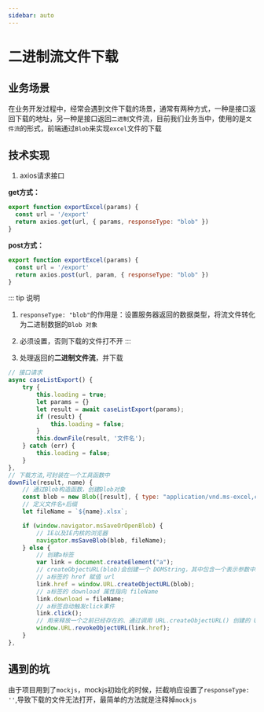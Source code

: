 ```yaml
---
sidebar: auto
---
```


# 二进制流文件下载

## 业务场景

在业务开发过程中，经常会遇到文件下载的场景，通常有两种方式，一种是接口返回下载的地址，另一种是接口返回`二进制`文件流，目前我们业务当中，使用的是`文件流`的形式，前端通过`Blob`来实现`excel`文件的下载

## 技术实现

1. axios请求接口

**get方式：**

```js
export function exportExcel(params) {
  const url = '/export'  
  return axios.get(url, { params, responseType: "blob" })
}
```

**post方式：**

```js
export function exportExcel(params) {
  const url = '/export'  
  return axios.post(url, param, { responseType: "blob" })
}
```

::: tip 说明
1. `responseType: "blob"`的作用是：设置服务器返回的数据类型，将流文件转化为二进制数据的`Blob 对象`
2. 必须设置，否则下载的文件打不开
:::

2. 处理返回的**二进制文件流**，并下载

```js
// 接口请求
async caseListExport() {
    try {
        this.loading = true;
        let params = {}
        let result = await caseListExport(params);
        if (result) {
            this.loading = false;
        }
        this.downFile(result, '文件名');
    } catch (err) {
        this.loading = false;
    }
},
// 下载方法,可封装在一个工具函数中
downFile(result, name) {
    // 通过Blob构造函数，创建Blob对象
    const blob = new Blob([result], { type: "application/vnd.ms-excel,charset=UTF-8"});
    // 定义文件名+后缀
    let fileName = `${name}.xlsx`;

    if (window.navigator.msSaveOrOpenBlob) {
        // IE以及IE内核的浏览器
        navigator.msSaveBlob(blob, fileName);
    } else {
        // 创建a标签
        var link = document.createElement("a");
        // createObjectURL(blob)会创建一个 DOMString，其中包含一个表示参数中给出的对象的URL
        // a标签的 href 赋值 url
        link.href = window.URL.createObjectURL(blob);
        // a标签的 download 属性指向 fileName
        link.download = fileName;
        // a标签自动触发click事件
        link.click();
        // 用来释放一个之前已经存在的、通过调用 URL.createObjectURL() 创建的 URL 对象
        window.URL.revokeObjectURL(link.href);
    }
},
```

## 遇到的坑

由于项目用到了`mockjs`，mockjs初始化的时候，拦截响应设置了`responseType: ''`,导致下载的文件无法打开，最简单的方法就是注释掉`mockjs`